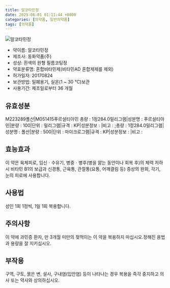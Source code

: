 ```yaml
---
title: 알코타민정
date: 2023-06-01 01:11:44 +0800
categories: [의약품, 일반의약품]
tags: [의약품]
---
```

![알코타민정](https://nedrug.mfds.go.kr/pbp/cmn/itemImageDownload/150903241909900040)

- 약이름: 알코타민정
- 제조사: 동화약품(주)
- 성상: 흰색의 원형 필름코팅정
- 약효분류명: 혼합비타민제(비타민AD 혼합제제를 제외)
- 허가일자: 20170824
- 보관방법: 밀폐용기, 실온(1 ~ 30 ℃)보관
- 사용기간: 제조일로부터 36 개월
## 유효성분
M223289폴산|M051415푸르설티아민
총량 : 1정284.0밀리그램|성분명 : 푸르설티아민|분량 : 100|단위 : 밀리그램|규격 : KP|성분정보 : |비고 : ;총량 : 1정284.0밀리그램|성분명 : 폴산|분량 : 500|단위 : 마이크로그램|규격 : KP|성분정보 : |비고 :
## 효능효과
이 약은 육체피로, 임신ㆍ수유기, 병중ㆍ병후(병을 앓는 동안이나 회복 후)의 체력 저하 시 비타민 B1의 보급과 신경통, 근육통, 관절통(요통, 어깨결림 등) 증상의 완화, 각기, 눈의 피로에 사용합니다.
## 사용법
성인 1회 1정씩, 1일 1회 복용합니다.
## 주의사항
이 약에 과민증 환자, 만 3개월 미만의 젖먹이는 이 약을 복용하지 마십시오.정해진 용법과 용량을 잘 지키십시오.
## 부작용
구역, 구토, 묽은 변, 설사, 구내염(입안염) 등이 나타나는 경우 복용을 즉각 중지하고 의사 또는 약사와 상의하십시오.
